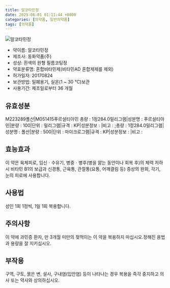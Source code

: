 ```yaml
---
title: 알코타민정
date: 2023-06-01 01:11:44 +0800
categories: [의약품, 일반의약품]
tags: [의약품]
---
```

![알코타민정](https://nedrug.mfds.go.kr/pbp/cmn/itemImageDownload/150903241909900040)

- 약이름: 알코타민정
- 제조사: 동화약품(주)
- 성상: 흰색의 원형 필름코팅정
- 약효분류명: 혼합비타민제(비타민AD 혼합제제를 제외)
- 허가일자: 20170824
- 보관방법: 밀폐용기, 실온(1 ~ 30 ℃)보관
- 사용기간: 제조일로부터 36 개월
## 유효성분
M223289폴산|M051415푸르설티아민
총량 : 1정284.0밀리그램|성분명 : 푸르설티아민|분량 : 100|단위 : 밀리그램|규격 : KP|성분정보 : |비고 : ;총량 : 1정284.0밀리그램|성분명 : 폴산|분량 : 500|단위 : 마이크로그램|규격 : KP|성분정보 : |비고 :
## 효능효과
이 약은 육체피로, 임신ㆍ수유기, 병중ㆍ병후(병을 앓는 동안이나 회복 후)의 체력 저하 시 비타민 B1의 보급과 신경통, 근육통, 관절통(요통, 어깨결림 등) 증상의 완화, 각기, 눈의 피로에 사용합니다.
## 사용법
성인 1회 1정씩, 1일 1회 복용합니다.
## 주의사항
이 약에 과민증 환자, 만 3개월 미만의 젖먹이는 이 약을 복용하지 마십시오.정해진 용법과 용량을 잘 지키십시오.
## 부작용
구역, 구토, 묽은 변, 설사, 구내염(입안염) 등이 나타나는 경우 복용을 즉각 중지하고 의사 또는 약사와 상의하십시오.
